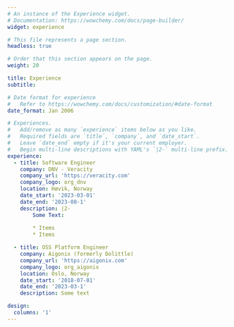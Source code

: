 ```yaml
---
# An instance of the Experience widget.
# Documentation: https://wowchemy.com/docs/page-builder/
widget: experience

# This file represents a page section.
headless: true

# Order that this section appears on the page.
weight: 20

title: Experience
subtitle:

# Date format for experience
#   Refer to https://wowchemy.com/docs/customization/#date-format
date_format: Jan 2006

# Experiences.
#   Add/remove as many `experience` items below as you like.
#   Required fields are `title`, `company`, and `date_start`.
#   Leave `date_end` empty if it's your current employer.
#   Begin multi-line descriptions with YAML's `|2-` multi-line prefix.
experience:
  - title: Software Engineer
    company: DNV - Veracity
    company_url: 'https://veracity.com'
    company_logo: org_dnv
    location: Høvik, Norway
    date_start: '2023-03-01'
    date_end: '2023-08-1'
    description: |2-
        Some Text:
        
        * Items
        * Items

  - title: OSS Platform Engineer
    company: Aigonix (formerly Dolittle)
    company_url: 'https://aigonix.com'
    company_logo: org_aigonix
    location: Oslo, Norway
    date_start: '2018-07-01'
    date_end: '2023-03-1'
    description: Some text

design:
  columns: '1'
---
```

